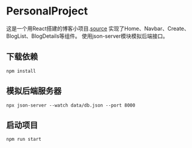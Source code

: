 # PersonalProject
这是一个用React搭建的博客小项目.[source](https://github.com/iamshaunjp/Complete-React-Tutorial/tree/main)
实现了Home、Navbar、Create、BlogList、BlogDetails等组件。
使用json-server模块模拟后端接口。

## 下载依赖
```
npm install

```
## 模拟后端服务器
```
npx json-server --watch data/db.json --port 8000
```

## 启动项目
```
npm run start
```
